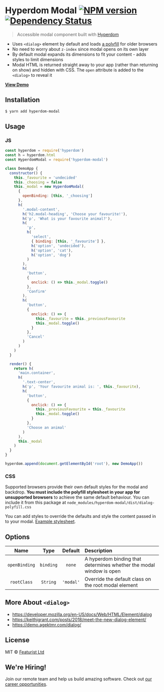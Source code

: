 # Hyperdom Modal [![NPM version][npm-image]][npm-url] [![Dependency Status][daviddm-image]][daviddm-url]

> Accessible modal component built with [Hyperdom](https://github.com/featurist/hyperdom)

* Uses `<dialog>` element by default and loads [a polyfill](https://github.com/GoogleChrome/dialog-polyfill) for older browsers
* No need to worry about `z-index` since modal opens on its own layer
* By default modal expands its dimensions to fit your content - adds styles to limit dimensions
* Modal HTML is returned straight away to your app (rather than returning on show) and hidden with CSS. The `open` attribute is added to the `<dialog>` to reveal it

[**View Demo**](https://featurist.github.io/hyperdom-modal/demo/)

## Installation

```sh
$ yarn add hyperdom-modal
```

## Usage

### JS

```js
const hyperdom = require('hyperdom')
const h = hyperdom.html
const HyperdomModal = require('hyperdom-modal')

class DemoApp {
  constructor() {
    this._favourite = 'undecided'
    this._choosing = false
    this._modal = new HyperdomModal(
      {
        openBinding: [this, '_choosing']
      },
      h(
        '.modal-content',
        h('h2.modal-heading', 'Choose your favourite!'),
        h('p', 'What is your favourite animal?'),
        h(
          'p',
          h(
            'select',
            { binding: [this, '_favourite'] },
            h('option', 'undecided'),
            h('option', 'cat'),
            h('option', 'dog')
          )
        ),
        h(
          'button',
          {
            onclick: () => this._modal.toggle()
          },
          'Confirm'
        ),
        h(
          'button',
          {
            onclick: () => {
              this._favourite = this._previousFavourite
              this._modal.toggle()
            }
          },
          'Cancel'
        )
      )
    )
  }

  render() {
    return h(
      'main.container',
      h(
        '.text-center',
        h('p', 'Your favourite animal is: ', this._favourite),
        h(
          'button',
          {
            onclick: () => {
              this._previousFavourite = this._favourite
              this._modal.toggle()
            }
          },
          'Choose an animal'
        )
      ),
      this._modal
    )
  }
}

hyperdom.append(document.getElementById('root'), new DemoApp())
```

### CSS

Supported browsers provide their own default styles for the modal and backdrop. **You must include the polyfill stylesheet in your app for unsupported browsers** to achieve the same default behaviour. You can include it from this package at `node_modules/hyperdom-modal/dist/dialog-polyfill.css`

You can add styles to override the defaults and style the content passed in to your modal. [Example stylesheet](demo/css/modal.css).

## Options

|     Name      |   Type    |  Default  | Description                                                         |
| :-----------: | :-------: | :-------: | :------------------------------------------------------------------ |
| `openBinding` | `binding` |  `none`   | A hyperdom binding that determines whether the modal window is open |
|  `rootClass`  | `String`  | `'modal'` | Override the default class on the root modal element                |

## More About `<dialog>`

* https://developer.mozilla.org/en-US/docs/Web/HTML/Element/dialog
* https://keithjgrant.com/posts/2018/meet-the-new-dialog-element/
* https://demo.agektmr.com/dialog/

## License

MIT © [Featurist Ltd](https://www.featurist.co.uk/)

[npm-image]: https://badge.fury.io/js/hyperdom-modal.svg
[npm-url]: https://npmjs.org/package/hyperdom-modal
[daviddm-image]: https://david-dm.org/Featurist/hyperdom-modal.svg?theme=shields.io
[daviddm-url]: https://david-dm.org/Featurist/hyperdom-modal

## We're Hiring!

Join our remote team and help us build amazing software. Check out [our career opportunities](https://www.featurist.co.uk/careers/).
